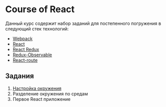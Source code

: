 # Course of React

Данный курс содержит набор заданий для постепенного погружения в следующий стек технологий:

* [Webpack](https://github.com/webpack/webpack)
* [React](https://github.com/facebook/react/)
* [React Redux](https://github.com/reactjs/react-redux)
* [Redux-Observable](https://github.com/redux-observable/redux-observable)
* [React-route](https://github.com/ReactTraining/react-router)

## Задания

1. [Настройка окружения](/nastroika-okrzheniya.md)
2. Разделение окружения по средам
3. Первое React приложение



